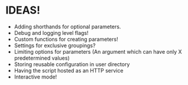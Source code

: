 # IDEAS!

- Adding shorthands for optional parameters.
- Debug and logging level flags!
- Custom functions for creating parameters!
- Settings for exclusive groupings?
- Limiting options for parameters (An argument which can have only X predetermined values)
- Storing reusable configuration in user directory
- Having the script hosted as an HTTP service
- Interactive mode!